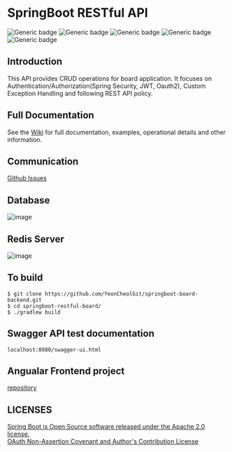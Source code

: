 # SpringBoot RESTful API
![Generic badge](https://img.shields.io/badge/JDK-11-red.svg)
![Generic badge](https://img.shields.io/badge/SrpingBoot-2.4.4-green.svg)
![Generic badge](https://img.shields.io/badge/SpringSecurity-2.4.4-green.svg)
![Generic badge](https://img.shields.io/badge/Redis-2.5.2-blue.svg)
![Generic badge](https://img.shields.io/badge/Swagger2-2.6.1-blue.svg)

## Introduction
This API provides CRUD operations for board application. It focuses on Authentication/Authorization(Spring Security, JWT, Oauth2), Custom Exception Handling and following REST API policy.

## Full Documentation
See the [Wiki](https://github.com/YeonCheolGit/springboot-restful-api-board/wiki) for full documentation, examples, operational details and other information.

## Communication
[Github Issues](https://github.com/YeonCheolGit/springboot-restful-api-board/issues)

## Database
![image](https://user-images.githubusercontent.com/65603611/125815785-afb199f3-4f03-4ffb-b86c-a397ace590fe.png)
## Redis Server
![image](https://user-images.githubusercontent.com/65603611/126342639-ad789ad6-06db-429e-96c4-d0d1323308e4.png)

## To build
```
$ git clone https://github.com/YeonCheolGit/springboot-board-backend.git
$ cd springboot-restful-board/
$ ./gradlew build
```

## Swagger API test documentation
```
localhost:8080/swagger-ui.html
```

## Angualar Frontend project
[repository](https://github.com/YeonCheolGit/angular-frontend)

## LICENSES
[Spring Boot is Open Source software released under the Apache 2.0 license.](https://www.apache.org/licenses/)  
[OAuth Non-Assertion Covenant and Author's Contribution License](https://oauth.net/license/core/1.0/)

